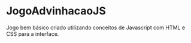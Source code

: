 # JogoAdvinhacaoJS
Jogo bem básico criado utilizando conceitos de Javascript com HTML e CSS para a interface.

